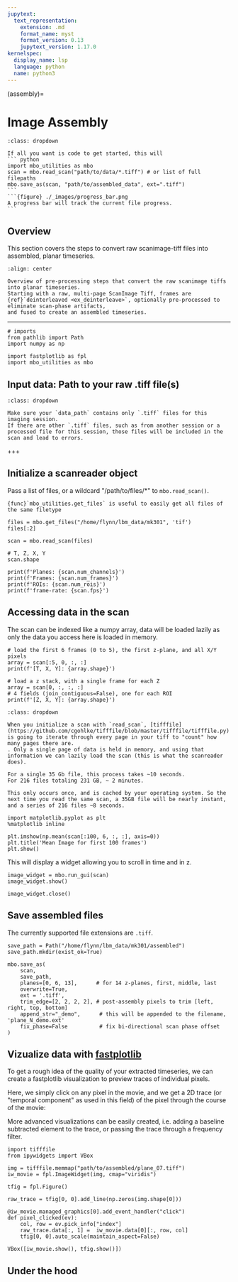 ```yaml
---
jupytext:
  text_representation:
    extension: .md
    format_name: myst
    format_version: 0.13
    jupytext_version: 1.17.0
kernelspec:
  display_name: lsp
  language: python
  name: python3
---
```


(assembly)=
# Image Assembly

`````{admonition} TLDR
:class: dropdown

If all you want is code to get started, this will 
``` python
import mbo_utilities as mbo
scan = mbo.read_scan("path/to/data/*.tiff") # or list of full filepaths
mbo.save_as(scan, "path/to/assembled_data", ext=".tiff")
```
```{figure} ./_images/progress_bar.png
A progress bar will track the current file progress.
```
``````

## Overview 

This section covers the steps to convert raw scanimage-tiff files into assembled, planar timeseries.

```{figure}  ./_images/assembly_1.png
:align: center

Overview of pre-processing steps that convert the raw scanimage tiffs into planar timeseries.
Starting with a raw, multi-page ScanImage Tiff, frames are {ref}`deinterleaved <ex_deinterleave>`, optionally pre-processed to eliminate scan-phase artifacts,
and fused to create an assembled timeseries.
```

----

```{code-cell} ipython3
# imports
from pathlib import Path
import numpy as np

import fastplotlib as fpl
import mbo_utilities as mbo
```

## Input data: Path to your raw .tiff file(s)

```{admonition} One session per folder
:class: dropdown

Make sure your `data_path` contains only `.tiff` files for this imaging session.
If there are other `.tiff` files, such as from another session or a processed file for this session, those files will be included in the scan and lead to errors.

```

+++

## Initialize a scanreader object

Pass a list of files, or a wildcard "/path/to/files/*" to `mbo.read_scan()`.

``` {tip}
{func}`mbo_utilities.get_files` is useful to easily get all files of the same filetype
```

```{code-cell} ipython3
files = mbo.get_files("/home/flynn/lbm_data/mk301", 'tif')
files[:2]
```

```{code-cell} ipython3
scan = mbo.read_scan(files)

# T, Z, X, Y
scan.shape
```

```{code-cell} ipython3
print(f'Planes: {scan.num_channels}')
print(f'Frames: {scan.num_frames}')
print(f'ROIs: {scan.num_rois}')
print(f'frame-rate: {scan.fps}')
```

## Accessing data in the scan

The scan can be indexed like a numpy array, data will be loaded lazily as only the data you access here is loaded in memory.

```{code-cell} ipython3
# load the first 6 frames (0 to 5), the first z-plane, and all X/Y pixels
array = scan[:5, 0, :, :]
print(f'[T, X, Y]: {array.shape}')

# load a z stack, with a single frame for each Z
array = scan[0, :, :, :]
# 4 fields (join_contiguous=False), one for each ROI
print(f'[Z, X, Y]: {array.shape}')
```

```{admonition} A note on performance
:class: dropdown

When you initialize a scan with `read_scan`, [tifffile](https://github.com/cgohlke/tifffile/blob/master/tifffile/tifffile.py) is going to iterate through every page in your tiff to "count" how many pages there are.
. Only a single page of data is held in memory, and using that information we can lazily load the scan (this is what the scanreader does).

For a single 35 Gb file, this process takes ~10 seconds.
For 216 files totaling 231 GB, ~ 2 minutes.

This only occurs once, and is cached by your operating system. So the next time you read the same scan, a 35GB file will be nearly instant, and a series of 216 files ~8 seconds.

```

```{code-cell} ipython3
import matplotlib.pyplot as plt
%matplotlib inline

plt.imshow(np.mean(scan[:100, 6, :, :], axis=0))
plt.title('Mean Image for first 100 frames')
plt.show()
```

This will display a widget allowing you to scroll in time and in z.

```{code-cell} ipython3
image_widget = mbo.run_gui(scan)
image_widget.show()
```

```{code-cell} ipython3
image_widget.close()
```

## Save assembled files

The currently supported file extensions are `.tiff`.

```{code-cell} ipython3
save_path = Path("/home/flynn/lbm_data/mk301/assembled")
save_path.mkdir(exist_ok=True)

mbo.save_as(
    scan,
    save_path,
    planes=[0, 6, 13],      # for 14 z-planes, first, middle, last 
    overwrite=True,
    ext = '.tiff',
    trim_edge=[2, 2, 2, 2], # post-assembly pixels to trim [left, right, top, bottom]
    append_str="_demo",      # this will be appended to the filename, 'plane_N_demo.ext'
    fix_phase=False          # fix bi-directional scan phase offset
)
```

## Vizualize data with [fastplotlib](https://www.fastplotlib.org/user_guide/guide.html#what-is-fastplotlib)

To get a rough idea of the quality of your extracted timeseries, we can create a fastplotlib visualization to preview traces of individual pixels.

Here, we simply click on any pixel in the movie, and we get a 2D trace (or "temporal component" as used in this field) of the pixel through the course of the movie:

More advanced visualizations can be easily created, i.e. adding a baseline subtracted element to the trace, or passing the trace through a frequency filter.

```{code-cell} ipython3
import tifffile
from ipywidgets import VBox

img = tifffile.memmap("path/to/assembled/plane_07.tiff")
iw_movie = fpl.ImageWidget(img, cmap="viridis")

tfig = fpl.Figure()

raw_trace = tfig[0, 0].add_line(np.zeros(img.shape[0]))

@iw_movie.managed_graphics[0].add_event_handler("click")
def pixel_clicked(ev):
    col, row = ev.pick_info["index"]
    raw_trace.data[:, 1] =  iw_movie.data[0][:, row, col]
    tfig[0, 0].auto_scale(maintain_aspect=False)

VBox([iw_movie.show(), tfig.show()])
```

## Under the hood

```{figure}  ./_images/ex_diagram.png
```

